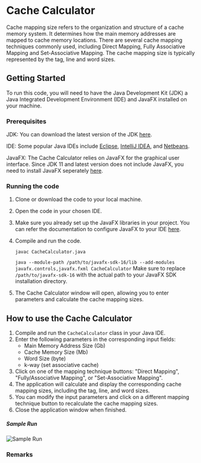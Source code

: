 # Cache Calculator
Cache mapping size refers to the organization and structure of a cache memory system. It determines how the main memory addresses are mapped to cache memory locations. There are several cache mapping techniques commonly used, including Direct Mapping, Fully Associative Mapping and Set-Associative Mapping. The cache mapping size is typically represented by the tag, line and word sizes.

## Getting Started
To run this code, you will need to have the Java Development Kit (JDK) a Java Integrated Development Environment (IDE) and JavaFX installed on your machine.

### Prerequisites
JDK: You can download the latest version of the JDK [here](https://www.oracle.com/java/technologies/downloads/).

IDE: Some popular Java IDEs include [Eclipse](https://www.eclipse.org/downloads/), [IntelliJ IDEA](https://www.jetbrains.com/idea/download/#section=windows), and [Netbeans](https://netbeans.apache.org/download/index.html).

JavaFX: The Cache Calculator relies on JavaFX for the graphical user interface. Since JDK 11 and latest version does not include JavaFX, you need to install JavaFX seperately [here](https://gluonhq.com/products/javafx/).

### Running the code
1. Clone or download the code to your local machine.
2. Open the code in your chosen IDE.
3. Make sure you already set up the JavaFX libraries in your project. You can refer the documentation to configure JavaFX to your IDE [here](https://openjfx.io/openjfx-docs/).
4. Compile and run the code.

   `javac CacheCalculator.java`

   `java --module-path /path/to/javafx-sdk-16/lib --add-modules javafx.controls,javafx.fxml CacheCalculator`
   Make sure to replace `/path/to/javafx-sdk-16` with the actual path to your JavaFX SDK installation directory.

4. The Cache Calculator window will open, allowing you to enter parameters and calculate the cache mapping sizes.

## How to use the Cache Calculator

1. Compile and run the `CacheCalculator` class in your Java IDE.
2. Enter the following parameters in the corresponding input fields: 
    * Main Memory Address Size (Gb)
    * Cache Memory Size (Mb)
    * Word Size (byte)
    * k-way (set associative cache)
3. Click on one of the mapping technique buttons: "Direct Mapping", "Fully/Associative Mapping", or "Set-Associative Mapping".
4. The application will calculate and display the corresponding cache mapping sizes, including the tag, line, and word sizes.
5. You can modify the input parameters and click on a different mapping technique button to recalculate the cache mapping sizes.
6. Close the application window when finished.

##### Sample Run
![Sample Run](https://media.discordapp.net/attachments/954699219485212712/1058198956380794941/Capture.PNG)



### Remarks

